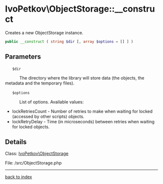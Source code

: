 # IvoPetkov\ObjectStorage::__construct

Creates a new ObjectStorage instance.

```php
public __construct ( string $dir [, array $options = [] ] )
```

## Parameters

&nbsp;&nbsp;&nbsp;&nbsp;&nbsp;&nbsp;`$dir`

&nbsp;&nbsp;&nbsp;&nbsp;&nbsp;&nbsp;&nbsp;&nbsp;&nbsp;&nbsp;&nbsp;&nbsp;The directory where the library will store data (the objects, the metadata and the temporary files).

&nbsp;&nbsp;&nbsp;&nbsp;&nbsp;&nbsp;`$options`

&nbsp;&nbsp;&nbsp;&nbsp;&nbsp;&nbsp;&nbsp;&nbsp;&nbsp;&nbsp;&nbsp;&nbsp;List of options. Available values:
- lockRetriesCount - Number of retries to make when waiting for locked (accessed by other scripts) objects.
- lockRetryDelay - Time (in microseconds) between retries when waiting for locked objects.

## Details

Class: [IvoPetkov\ObjectStorage](ivopetkov.objectstorage.class.md)

File: /src/ObjectStorage.php

---

[back to index](index.md)

